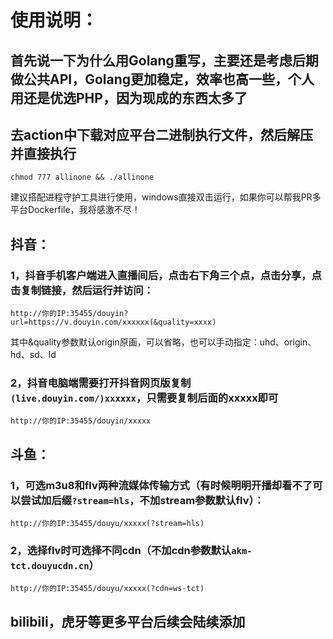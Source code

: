 # **使用说明：**  
## 首先说一下为什么用Golang重写，主要还是考虑后期做公共API，Golang更加稳定，效率也高一些，个人用还是优选PHP，因为现成的东西太多了
## 去action中下载对应平台二进制执行文件，然后解压并直接执行
```
chmod 777 allinone && ./allinone
```
建议搭配进程守护工具进行使用，windows直接双击运行，如果你可以帮我PR多平台Dockerfile，我将感激不尽！  
## **抖音：**
### 1，抖音手机客户端进入直播间后，点击右下角三个点，点击分享，点击复制链接，然后运行并访问：
```
http://你的IP:35455/douyin?url=https://v.douyin.com/xxxxxx(&quality=xxxx)
```
其中&quality参数默认origin原画，可以省略，也可以手动指定：uhd、origin、hd、sd、ld
### 2，抖音电脑端需要打开抖音网页版复制`(live.douyin.com/)xxxxxx`，只需要复制后面的xxxxx即可
```
http://你的IP:35455/douyin/xxxxx
```
## **斗鱼：**
### 1，可选m3u8和flv两种流媒体传输方式（有时候明明开播却看不了可以尝试加后缀`?stream=hls`，不加stream参数默认flv）：
```
http://你的IP:35455/douyu/xxxxx(?stream=hls)
```
### 2，选择flv时可选择不同cdn（不加cdn参数默认`akm-tct.douyucdn.cn`）
```
http://你的IP:35455/douyu/xxxxx(?cdn=ws-tct)
```
## bilibili，虎牙等更多平台后续会陆续添加
